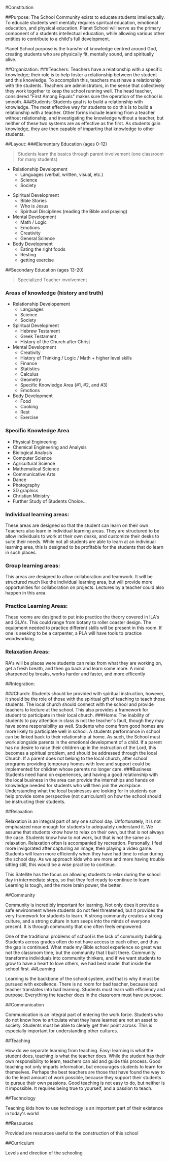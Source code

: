 #Constitution

##Purpose:
The School Community exists to educate students intellectually. To educate students well mentally requires spiritual education, emotional education, and physical education. Planet School will serve as the primary component of a students intellectual education, while allowing various other entities to contribute to a child's full development.

Planet School purpose is the transfer of knowledge centred around God, creating students who are physically fit, mentally sound, and spiritually alive.

##Organization:
###Teachers:
Teachers have a relationship with a specific knowledge; their role is to help foster a relationship between the student and this knowledge. To accomplish this, teachers must have a relationship with the students. Teachers are administrators, in the sense that collectively they work together to keep the school running well. The head teacher, considered "First Among Equals" makes sure the operation of the school is smooth.
###Students:
Students goal is to build a relationship with knowledge. The most effective way for students to do this is to build a relationship with a teacher. Other forms include learning from a teacher without relationship, and investigating the knowledge without a teacher, but neither of these two systems are as effective as the first. As students gain knowledge, they are then capable of imparting that knowledge to other students.

##Layout:
###Elementary Education (ages 0-12)
> Students learn the basics through parent involvement (one classroom for many students)


* Relationship Development
    * Languages (verbal, written, visual, etc.)
    * Science
    * Society
+ Spiritual Development
    + Bible Stories
    + Who is Jesus
    + Spiritual Disciplines (reading the Bible and praying)
+ Mental Development
    + Math / Logic
    + Emotions
    + Creativity
    + General Science
+ Body Development
    + Eating the right foods
    + Resting
    + getting exercise
    
##Secondary Education (ages 13-20)
>Specialized Teacher involvement

### Areas of knowledge (history and truth)
* Relationship Developement
    * Languages
    * Science
    * Society
* Spiritual Development
    * Hebrew Testament
    * Greek Testament
    * History of the Church after Christ
* Mental Development
    * Creativity
    * History of Thinking / Logic / Math + higher level skills
    * Finance
    * Statistics
    * Calculus
    * Geometry
    * Specific Knowledge Area (#1, #2, and #3)
    * Emotions
* Body Development
    * Food
    * Cooking
    * Rest
    * Exercise

### Specific Knowledge Area
* Physical Engineering
* Chemical Engineering and Analysis
* Biological Analysis
* Computer Science
* Agricultural Science
* Mathematical Science
* Communicative Arts
* Dance
* Photography
* 3D graphics
* Christian Ministry
* Further Study of Students Choice...


### Individual learning areas:
These areas are designed so that the student can learn on their own. Teachers also learn in individual learning areas. They are structured to be allow individuals to work at their own desks, and customize their desks to suite their needs. While not all students are able to learn at an individual learning area, this is designed to be profitable for the students that do learn in such places.
### Group learning areas:
This areas are designed to allow collaboration and teamwork. It will be structured much like the individual learning area, but will provide more opportunities for collaboration on projects. Lectures by a teacher could also happen in this area.
### Practice Learning Areas:
These rooms are designed to put into practice the theory covered in ILA's and GLA's. This could range from botany to roller coaster design. The equipment needed to practice different skills will be present in this room. If one is seeking to be a carpenter, a PLA will have tools to practice woodworking.
### Relaxation Areas:
RA's will be places were students can relax from what they are working on, get a fresh breath, and then go back and learn some more. A mind sharpened by breaks, works harder and faster, and more efficently

##Integration:

###Church:
Students should be provided with spiritual instruction, however, it should be the role of those with the spiritual gift of teaching to teach those students. The local church should connect with the school and provide teachers to lecture at the school. This also provides a framework for student to participate in their local church.
###Home:
The inability of students to pay attention in class is not the teacher's fault, though they may have some responsibility as well. Students who come from good homes are more likely to participate well in school. A students performance in school can be linked back to their relationship at home. As such, the School must work alongside parents in the emotional development of a child. If a parent has no desire to raise their children up in the instruction of the Lord, this becomes a spiritual problem, and should be addressed through the local Church. If a parent does not belong to the local church, after school programs providing temporary homes with love and support could be implemented for children whose parents no longer care.
###Business:
Students need hand on experiences, and having a good relationship with the local business in the area can provide the internships and hands on knowledge needed for students who will then join the workplace. Understanding what the local businesses are looking for in students can help provide some perspective (not curriculum!) on how the school should be instructing their students.


##Relaxation

Relaxation is an integral part of any one school day. Unfortunately, it is not emphasized near enough for students to adequately understand it. We assume that students know how to relax on their own, but that is not always the case. Students know how to not work, but that is not the same as relaxation. Relaxation often is accompanied by recreation. Personally, I feel more invigorated after capturing an image, then playing a video game. Students will learn more efficiently when they have had time to relax during the school day. As we approach kids who are more and more having trouble sitting still, this would be a wise practice to continue.

This Satellite has the focus on allowing students to relax during the school day in intermediate steps, so that they feel ready to continue to learn. Learning is tough, and the more brain power, the better.

##Community

Community is incredibly important for learning. Not only does it provide a safe environment where students do not feel threatened, but it provides the very framework for students to learn. A strong community creates a strong culture, and a strong culture in turn seeps into the minds of everyone present. It is through community that one often feels empowered.

One of the traditional problems of school is the lack of community building. Students across grades often do not have access to each other, and thus the gap is continued. What made my Bible school experience so great was not the classroom time, but the community that I built there. Community transforms individuals into community thinkers, and if we want students to grow to have a heart to love others, we had best model that inside the school first.
##Learning

Learning is the backbone of the school system, and that is why it must be pursued with excellence. There is no room for bad teacher, because bad teacher translates into bad learning. Students must learn with efficiency and purpose. Everything the teacher does in the classroom must have purpose.

##Communication

Communication is an integral part of entering the work force. Students who do not know how to articulate what they have learned are not an asset to society. Students must be able to clearly get their point across. This is especially important for understanding other cultures.

##Teaching

How do we separate learning from teaching. Easy: learning is what the student does, teaching is what the teacher does. While the student has their own responsibility to learn, teachers can aid and guide this process. Good teaching not only imparts information, but encourages students to learn for themselves. Perhaps the best teachers are those that have found the way to do the least amount of work possible, because they support their students to pursue their own passions. Good teaching is not easy to do, but neither is it impossible. It requires being true to yourself, and a passion to teach.

##Technology

Teaching kids how to use technology is an important part of their existence in today's world

##Resources

Provided are resources useful to the construction of this school

##Curriculum

Levels and direction of the schooling
